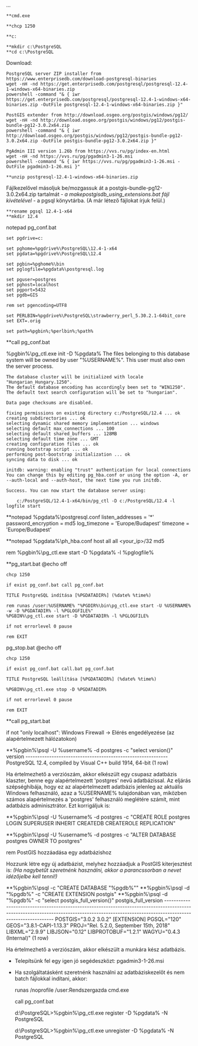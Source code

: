 ...

	**cmd.exe

	**chcp 1250

	**c:

	**mkdir c:\PostgreSQL
	**cd c:\PostgreSQL

Download:

	PostgreSQL server ZIP installer from https://www.enterprisedb.com/download-postgresql-binaries
	wget -nH -nd https://get.enterprisedb.com/postgresql/postgresql-12.4-1-windows-x64-binaries.zip
	powershell -command "& { iwr https://get.enterprisedb.com/postgresql/postgresql-12.4-1-windows-x64-binaries.zip -OutFile postgresql-12.4-1-windows-x64-binaries.zip }"

	PostGIS extender from http://download.osgeo.org/postgis/windows/pg12/
	wget -nH -nd http://download.osgeo.org/postgis/windows/pg12/postgis-bundle-pg12-3.0.2x64.zip
	powershell -command "& { iwr http://download.osgeo.org/postgis/windows/pg12/postgis-bundle-pg12-3.0.2x64.zip -OutFile postgis-bundle-pg12-3.0.2x64.zip }"

	PgAdmin III version 1.26b from https://vvs.ru/pg/index-en.html
	wget -nH -nd https://vvs.ru/pg/pgadmin3-1-26.msi
	powershell -command "& { iwr https://vvs.ru/pg/pgadmin3-1-26.msi -OutFile pgadmin3-1-26.msi }"

	**unzip postgresql-12.4-1-windows-x64-binaries.zip

Fájlkezelővel másoljuk be/mozgassuk át a postgis-bundle-pg12-3.0.2x64.zip tartalmát *- a makepostgisdb_using_extensions.bat fájl kivételével -* a pgsql könyvtárba. (A már létező fájlokat írjuk felül.)

	**rename pgsql 12.4-1-x64
	**mkdir 12.4

notepad pg_conf.bat

	set pgdrive=c:

	set pghome=%pgdrive%\PostgreSQL\12.4-1-x64
	set pgdata=%pgdrive%\PostgreSQL\12.4

	set pgbin=%pghome%\bin
	set pglogfile=%pgdata%\postgresql.log

	set pguser=postgres
	set pghost=localhost
	set pgport=5432
	set pgdb=GIS

	rem set pgencoding=UTF8

	set PERLBIN=%pgdrive%\PostgreSQL\strawberry_perl_5.30.2.1-64bit_core 
	set EXT=.orig

	set path=%pgbin%;%perlbin%;%path%  
	
**call pg_conf.bat

%pgbin%\pg_ctl.exe init -D %pgdata%
	The files belonging to this database system will be owned by user "%USERNAME%".
	This user must also own the server process.

	The database cluster will be initialized with locale "Hungarian_Hungary.1250".
	The default database encoding has accordingly been set to "WIN1250".
	The default text search configuration will be set to "hungarian".

	Data page checksums are disabled.

	fixing permissions on existing directory c:/PostgreSQL/12.4 ... ok
	creating subdirectories ... ok
	selecting dynamic shared memory implementation ... windows
	selecting default max_connections ... 100
	selecting default shared_buffers ... 128MB
	selecting default time zone ... GMT
	creating configuration files ... ok
	running bootstrap script ... ok
	performing post-bootstrap initialization ... ok
	syncing data to disk ... ok

	initdb: warning: enabling "trust" authentication for local connections
	You can change this by editing pg_hba.conf or using the option -A, or
	--auth-local and --auth-host, the next time you run initdb.

	Success. You can now start the database server using:

	    c:/PostgreSQL/12.4-1-x64/bin/pg_ctl -D c:/PostgreSQL/12.4 -l logfile start

**notepad %pgdata%\postgresql.conf
	listen_addresses = '*'
	password_encryption = md5
	log_timezone = 'Europe/Budapest'
	timezone = 'Europe/Budapest'

**notepad %pgdata%\ph_hba.conf
	host	all	all	<your_ip>/32	md5

rem %pgbin%\pg_ctl.exe start -D %pgdata% -l %pglogfile%

**pg_start.bat
	@echo off

	chcp 1250

	if exist pg_conf.bat call pg_conf.bat

	TITLE PostgreSQL indítása [%PGDATADIR%] (%date% %time%)

	rem runas /user:%USERNAME% "%PGDIR%\bin\pg_ctl.exe start -U %USERNAME% -w -D %PGDATADIR% -l %PGLOGFILE%"
	%PGBIN%\pg_ctl.exe start -D %PGDATADIR% -l %PGLOGFILE%

	if not errorlevel 0 pause

	rem EXIT

pg_stop.bat
	@echo off

	chcp 1250

	if exist pg_conf.bat call.bat pg_conf.bat

	TITLE PostgreSQL leállítása [%PGDATADIR%] (%date% %time%)

	%PGBIN%\pg_ctl.exe stop -D %PGDATADIR%

	if not errorlevel 0 pause

	rem EXIT

**call pg_start.bat

if not "only localhost": Windows Firewall -> Elérés engedélyezése (az alapértelmezett hálózatokon)

**%pgbin%\psql -U %username% -d postgres -c "select version()"
				  version
	------------------------------------------------------------
	 PostgreSQL 12.4, compiled by Visual C++ build 1914, 64-bit
	(1 row)

Ha értelmezhető a verziószám, akkor elkészült egy csupasz adatbázis klaszter, benne egy alapértelmezett 'postgres' nevű adatbázissal.
Az eljárás szépséghibája, hogy ez az alapértelmezett adatbázis jelenleg az aktuális Windows felhasználó, azaz a %USERNAME% tulajdonában van, miközben számos alapértelmezés a 'postgres' felhasználó meglétére számít, mint adatbázis adminisztrátor. Ezt korrigáljuk is:

**%pgbin%\psql -U %username% -d postgres -c "CREATE ROLE postgres LOGIN SUPERUSER INHERIT CREATEDB CREATEROLE REPLICATION"

**%pgbin%\psql -U %username% -d postgres -c "ALTER DATABASE postgres OWNER TO postgres"

rem PostGIS hozzáadása egy adatbázishoz

Hozzunk létre egy új adatbázist, melyhez hozzáadjuk a PostGIS kiterjesztést is:
*(Ha nagybetűt szeretnénk használni, akkor a parancssorban a nevet idézőjelbe kell tenni!)*

**%pgbin%\psql -c "CREATE DATABASE \"%pgdb%\""
**%pgbin%\psql -d "%pgdb%" -c "CREATE EXTENSION postgis"
**%pgbin%\psql -d "%pgdb%" -c "select postgis_full_version()"
											   postgis_full_version
	-------------------------------------------------------------------------------------------------------------------------------------------------------------------------------------------
	 POSTGIS="3.0.2 3.0.2" [EXTENSION] PGSQL="120" GEOS="3.8.1-CAPI-1.13.3" PROJ="Rel. 5.2.0, September 15th, 2018" LIBXML="2.9.9" LIBJSON="0.12" LIBPROTOBUF="1.2.1" WAGYU="0.4.3 (Internal)"
	(1 row)

Ha értelmezhető a verziószám, akkor elkészült a munkára kész adatbázis.


+ Telepítsünk fel egy igen jó segédeszközt: pgadmin3-1-26.msi

+ Ha szolgáltatásként szeretnénk használni az adatbáziskezelőt és nem batch fájlokkal indítani, akkor:

	runas /noprofile /user:Rendszergazda cmd.exe

	call pg_conf.bat 

	d:\PostgreSQL>%pgbin%\pg_ctl.exe register -D %pgdata% -N PostgreSQL

	d:\PostgreSQL>%pgbin%\pg_ctl.exe unregister -D %pgdata% -N PostgreSQL
